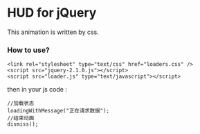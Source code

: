 # HUD for jQuery


This animation is written by css.

### How to use?

```
<link rel="stylesheet" type="text/css" href="loaders.css" />
<script src="jquery-2.1.0.js"></script>
<script src="loader.js" type="text/javascript"></script>
```


then in your js code :

```
//加载状态
loadingWithMessage("正在请求数据");
//结束动画
dismiss();
```

